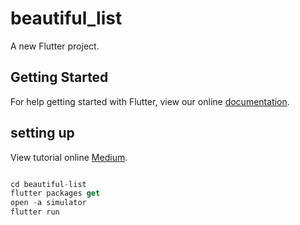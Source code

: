 # beautiful_list

A new Flutter project.

## Getting Started

For help getting started with Flutter, view our online
[documentation](https://flutter.io/).

## setting up
View tutorial online
[Medium](https://medium.com/@afegbua/this-is-the-second-part-of-the-beautiful-list-ui-and-detail-page-article-ecb43e203915).


```dart

cd beautiful-list
flutter packages get
open -a simulator
flutter run

```
